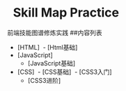 #   Skill Map Practice

前端技能图谱修炼实践
##内容列表
- [HTML]
  - [Html基础]
- [JavaScript]
  - [JavaScript基础]
- [CSS]
  - [CSS基础]
  - [CSS3入门]
  - [CSS3进阶]
